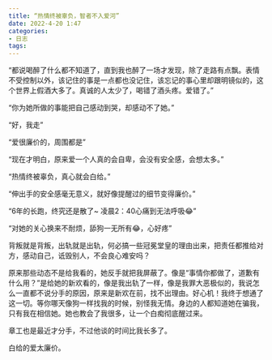 ```yaml
---
title: “热情终被辜负，智者不入爱河”
date: 2022-4-20 1:47
categories:
- 日志
tags:
---
```



“都说喝醉了什么都不知道了，直到我也醉了一场才发现，除了走路有点飘。表情不受控制以外，该记住的事是一点都也没记住，该忘记的事心里却跟明镜似的，这个世界上假酒大多了。真诚的人太少了，喝错了酒头疼。爱错了。”

“你为她所做的事能把自己感动到哭，却感动不了她。”

“好，我走”

“爱很廉价的，周围都是”

“现在才明白，原来爱一个人真的会自卑，会没有安全感，会想太多。”

“热情终被辜负，真心就会白给。”

“伸出手的安全感毫无意义，就好像提醒过的细节变得廉价。”

“6年的长跑，终究还是散了~ 凌晨2：40心痛到无法呼吸😂”

“对她的关心换来不耐烦，舔狗一无所有😂，心好疼”

背叛就是背叛，出轨就是出轨，何必搞一些冠冕堂皇的理由出来，把责任都推给对方，感动自己，诋毁别人，不会良心难安吗？

原来那些动态不是给我看的，她反手就把我屏蔽了。像是“事情你都做了，道歉有什么用？”是给她的新欢看的，像是我出轨了一样，像是我罪大恶极似的，我说怎么一直都不说分手的原因，原来是新欢在前，找不出理由。好心机！我终于想通了这一切。等你哪天像狗一样找我的时候，别怪我无情。身边的人都知道她在骗我，只有我在相信她。她也教会了我很多，让一个白痴彻底醒过来。

章工也是最近才分手，不过他谈的时间比我长多了。

白给的爱太廉价。
